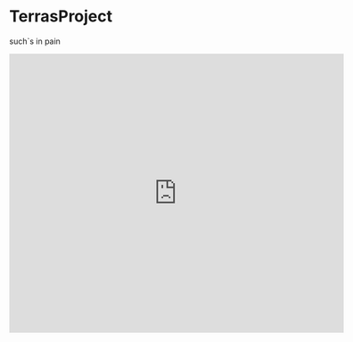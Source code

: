# TerrasProject
such`s in pain



<embed src="https://github.com/EbrAutomacao/TerrasProject/blob/master/Chapter_31_Memory_Map.pdf" width="600px" height="500px" />
